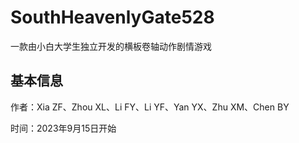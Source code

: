 # SouthHeavenlyGate528
一款由小白大学生独立开发的横板卷轴动作剧情游戏

## 基本信息

作者：Xia ZF、Zhou XL、Li FY、Li YF、Yan YX、Zhu XM、Chen BY

时间：2023年9月15日开始

